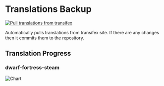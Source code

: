 # Translations Backup

[![Pull translations from transifex](https://github.com/dfint/translations-backup/actions/workflows/pull-translations.yml/badge.svg)](https://github.com/dfint/translations-backup/actions/workflows/pull-translations.yml)

Automatically pulls translations from transifex site. If there are any changes then it commits them to the repository.

## Translation Progress

### dwarf-fortress-steam

![Chart](https://quickchart.io/chart/render/sf-1cb8817d-d37c-4443-8270-01bdc384d55a)
<!--
### dwarf-fortress

![Chart](https://quickchart.io/chart/render/sf-3fd04b86-2b3c-42b6-bc9b-90fab70c3dca)
-->